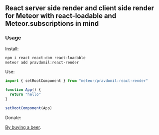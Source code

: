 ## React server side render and client side render for Meteor with react-loadable and Meteor.subscriptions in mind

### Usage

Install:
```sh
npm i react react-dom react-loadable
meteor add pravdomil:react-render
```

Use:
```jsx
import { setRootComponent } from "meteor/pravdomil:react-render"

function App() {
  return "hello"
}

setRootComponent(App)
```

Donate:

[By buying a beer](https://www.paypal.com/cgi-bin/webscr?cmd=_s-xclick&hosted_button_id=BCL2X3AFQBAP2&item_name=react-render%20Beer).
